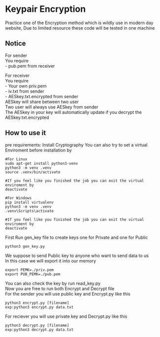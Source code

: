# Keypair Encryption
Practice one of the Encryption method which is wildly use in modern day website, Due to limited resource these code will be tested in one machine

## Notice
For sender  
    You require  
    - pub.pem from receiver  

For receiver  
    You require  
    - Your own priv.pem  
    - iv.txt from sender  
    - AESkey.txt.encrypted from sender  
AESkey will share between two user  
Two user will always use AESkey from sender  
The AESkey in your key will automatically update if you decrypt the AESkey.txt.encrypted  
## How to use it
pre requirements: Install Cryptography
You can also try to set a virtual Enviroment before installation by
```
#For Linux
sudo apt-get install python3-venv
python3 -m venv .venv
source .venv/bin/activate

#If you feel like you finished the job you can exit the virtual enviroment by
deactivate
```
```
#For Windows
pip install virtualenv
python3 -m venv .venv
.venv\Scripts\activate

#If you feel like you finished the job you can exit the virtual enviroment by
deactivate
```
First Run gen_key file to create keys one for Private and one for Public  
```
python3 gen_key.py
```
We suppose to send Public key to anyone who want to send data to us  
In this case we will export it into our memory  
```
export PEMK=./priv.pem  
export PUB_PEMK=./pub.pem  
```
You can also check the key by run read_key.py  
Now you are free to run both Encrypt and Decrypt file  
For the sender you will use public key and Encrypt.py like this
```
python3 encrypt.py [filename]
exp:python3 encrypt.py data.txt
```
For reciever you will use private key and Decrypt.py like this
```
python3 decrypt.py [filename]
exp:python3 decrypt.py data.txt
```
